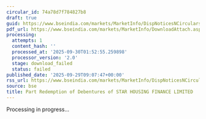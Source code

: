 ```yaml
---
circular_id: 74a78d7f784827b8
draft: true
guid: https://www.bseindia.com/markets/MarketInfo/DispNoticesNCirculars.aspx?Noticeid={6BE3ED04-76DC-4B4F-80A2-E0612E445F6E}&noticeno=20250929-22&dt=09/29/2025&icount=22&totcount=87&flag=0
pdf_url: https://www.bseindia.com/markets/MarketInfo/DownloadAttach.aspx?id=20250929-22&attachedId=
processing:
  attempts: 1
  content_hash: ''
  processed_at: '2025-09-30T01:52:55.259898'
  processor_version: '2.0'
  stage: download_failed
  status: failed
published_date: '2025-09-29T09:07:47+00:00'
rss_url: https://www.bseindia.com/markets/MarketInfo/DispNoticesNCirculars.aspx?Noticeid={6BE3ED04-76DC-4B4F-80A2-E0612E445F6E}&noticeno=20250929-22&dt=09/29/2025&icount=22&totcount=87&flag=0
source: bse
title: Part Redemption of Debentures of STAR HOUSING FINANCE LIMITED
---
```


Processing in progress...